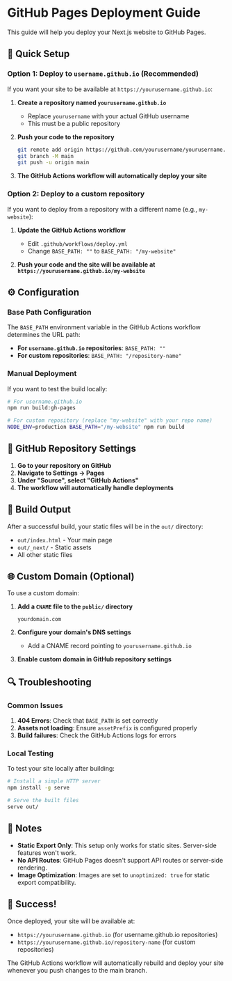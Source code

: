 # GitHub Pages Deployment Guide

This guide will help you deploy your Next.js website to GitHub Pages.

## 🚀 Quick Setup

### Option 1: Deploy to `username.github.io` (Recommended)

If you want your site to be available at `https://yourusername.github.io`:

1. **Create a repository named `yourusername.github.io`**
   - Replace `yourusername` with your actual GitHub username
   - This must be a public repository

2. **Push your code to the repository**
   ```bash
   git remote add origin https://github.com/yourusername/yourusername.github.io.git
   git branch -M main
   git push -u origin main
   ```

3. **The GitHub Actions workflow will automatically deploy your site**

### Option 2: Deploy to a custom repository

If you want to deploy from a repository with a different name (e.g., `my-website`):

1. **Update the GitHub Actions workflow**
   - Edit `.github/workflows/deploy.yml`
   - Change `BASE_PATH: ""` to `BASE_PATH: "/my-website"`

2. **Push your code and the site will be available at `https://yourusername.github.io/my-website`**

## ⚙️ Configuration

### Base Path Configuration

The `BASE_PATH` environment variable in the GitHub Actions workflow determines the URL path:

- **For `username.github.io` repositories**: `BASE_PATH: ""`
- **For custom repositories**: `BASE_PATH: "/repository-name"`

### Manual Deployment

If you want to test the build locally:

```bash
# For username.github.io
npm run build:gh-pages

# For custom repository (replace "my-website" with your repo name)
NODE_ENV=production BASE_PATH="/my-website" npm run build
```

## 🔧 GitHub Repository Settings

1. **Go to your repository on GitHub**
2. **Navigate to Settings → Pages**
3. **Under "Source", select "GitHub Actions"**
4. **The workflow will automatically handle deployments**

## 📁 Build Output

After a successful build, your static files will be in the `out/` directory:
- `out/index.html` - Your main page
- `out/_next/` - Static assets
- All other static files

## 🌐 Custom Domain (Optional)

To use a custom domain:

1. **Add a `CNAME` file to the `public/` directory**
   ```
   yourdomain.com
   ```

2. **Configure your domain's DNS settings**
   - Add a CNAME record pointing to `yourusername.github.io`

3. **Enable custom domain in GitHub repository settings**

## 🔍 Troubleshooting

### Common Issues

1. **404 Errors**: Check that `BASE_PATH` is set correctly
2. **Assets not loading**: Ensure `assetPrefix` is configured properly
3. **Build failures**: Check the GitHub Actions logs for errors

### Local Testing

To test your site locally after building:

```bash
# Install a simple HTTP server
npm install -g serve

# Serve the built files
serve out/
```

## 📝 Notes

- **Static Export Only**: This setup only works for static sites. Server-side features won't work.
- **No API Routes**: GitHub Pages doesn't support API routes or server-side rendering.
- **Image Optimization**: Images are set to `unoptimized: true` for static export compatibility.

## 🎉 Success!

Once deployed, your site will be available at:
- `https://yourusername.github.io` (for username.github.io repositories)
- `https://yourusername.github.io/repository-name` (for custom repositories)

The GitHub Actions workflow will automatically rebuild and deploy your site whenever you push changes to the main branch. 